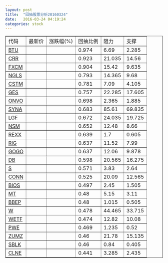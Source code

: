 ```yaml
---
layout: post
title:  "回抽股票分析20160324"
date:   2016-03-24 04:19:24
categories: stock
---
```

<script type="text/javascript">
var stockList = []
stockList.push('gb_btu');
stockList.push('gb_crr');
stockList.push('gb_fxcm');
stockList.push('gb_ngls');
stockList.push('gb_cstm');
stockList.push('gb_ges');
stockList.push('gb_onvo');
stockList.push('gb_syna');
stockList.push('gb_lgf');
stockList.push('gb_nsm');
stockList.push('gb_rexx');
stockList.push('gb_rig');
stockList.push('gb_gogo');
stockList.push('gb_db');
stockList.push('gb_s');
stockList.push('gb_conn');
stockList.push('gb_bios');
stockList.push('gb_mt');
stockList.push('gb_bbep');
stockList.push('gb_w');
stockList.push('gb_wetf');
stockList.push('gb_pwe');
stockList.push('gb_zumz');
stockList.push('gb_sblk');
stockList.push('gb_clne');
</script>
<table border="1">
 <tr>
 <td>代码</td>
 <td>最新价</td>
 <td>涨跌幅(%)</td>
 <td>回抽比例</td>
 <td>阻力</td>
 <td>支撑</td>
</tr>
  <tr id="btu">
  <td><a href="http://stock.finance.sina.com.cn/usstock/quotes/BTU.html" target="_blank">BTU</a></td><td></td><td></td><td>0.974</td><td>6.69</td><td>2.285</td></tr>
  <tr id="crr">
  <td><a href="http://stock.finance.sina.com.cn/usstock/quotes/CRR.html" target="_blank">CRR</a></td><td></td><td></td><td>0.923</td><td>21.035</td><td>14.56</td></tr>
  <tr id="fxcm">
  <td><a href="http://stock.finance.sina.com.cn/usstock/quotes/FXCM.html" target="_blank">FXCM</a></td><td></td><td></td><td>0.904</td><td>15.42</td><td>9.635</td></tr>
  <tr id="ngls">
  <td><a href="http://stock.finance.sina.com.cn/usstock/quotes/NGLS.html" target="_blank">NGLS</a></td><td></td><td></td><td>0.793</td><td>14.365</td><td>9.68</td></tr>
  <tr id="cstm">
  <td><a href="http://stock.finance.sina.com.cn/usstock/quotes/CSTM.html" target="_blank">CSTM</a></td><td></td><td></td><td>0.781</td><td>7.09</td><td>4.105</td></tr>
  <tr id="ges">
  <td><a href="http://stock.finance.sina.com.cn/usstock/quotes/GES.html" target="_blank">GES</a></td><td></td><td></td><td>0.757</td><td>22.285</td><td>17.605</td></tr>
  <tr id="onvo">
  <td><a href="http://stock.finance.sina.com.cn/usstock/quotes/ONVO.html" target="_blank">ONVO</a></td><td></td><td></td><td>0.698</td><td>2.365</td><td>1.885</td></tr>
  <tr id="syna">
  <td><a href="http://stock.finance.sina.com.cn/usstock/quotes/SYNA.html" target="_blank">SYNA</a></td><td></td><td></td><td>0.683</td><td>85.61</td><td>69.835</td></tr>
  <tr id="lgf">
  <td><a href="http://stock.finance.sina.com.cn/usstock/quotes/LGF.html" target="_blank">LGF</a></td><td></td><td></td><td>0.672</td><td>24.035</td><td>19.725</td></tr>
  <tr id="nsm">
  <td><a href="http://stock.finance.sina.com.cn/usstock/quotes/NSM.html" target="_blank">NSM</a></td><td></td><td></td><td>0.652</td><td>12.48</td><td>8.66</td></tr>
  <tr id="rexx">
  <td><a href="http://stock.finance.sina.com.cn/usstock/quotes/REXX.html" target="_blank">REXX</a></td><td></td><td></td><td>0.639</td><td>1.7</td><td>0.605</td></tr>
  <tr id="rig">
  <td><a href="http://stock.finance.sina.com.cn/usstock/quotes/RIG.html" target="_blank">RIG</a></td><td></td><td></td><td>0.637</td><td>11.52</td><td>7.99</td></tr>
  <tr id="gogo">
  <td><a href="http://stock.finance.sina.com.cn/usstock/quotes/GOGO.html" target="_blank">GOGO</a></td><td></td><td></td><td>0.637</td><td>12.06</td><td>9.878</td></tr>
  <tr id="db">
  <td><a href="http://stock.finance.sina.com.cn/usstock/quotes/DB.html" target="_blank">DB</a></td><td></td><td></td><td>0.598</td><td>20.565</td><td>16.275</td></tr>
  <tr id="s">
  <td><a href="http://stock.finance.sina.com.cn/usstock/quotes/S.html" target="_blank">S</a></td><td></td><td></td><td>0.571</td><td>3.83</td><td>2.64</td></tr>
  <tr id="conn">
  <td><a href="http://stock.finance.sina.com.cn/usstock/quotes/CONN.html" target="_blank">CONN</a></td><td></td><td></td><td>0.525</td><td>20.09</td><td>12.565</td></tr>
  <tr id="bios">
  <td><a href="http://stock.finance.sina.com.cn/usstock/quotes/BIOS.html" target="_blank">BIOS</a></td><td></td><td></td><td>0.497</td><td>2.45</td><td>1.505</td></tr>
  <tr id="mt">
  <td><a href="http://stock.finance.sina.com.cn/usstock/quotes/MT.html" target="_blank">MT</a></td><td></td><td></td><td>0.48</td><td>5.15</td><td>3.11</td></tr>
  <tr id="bbep">
  <td><a href="http://stock.finance.sina.com.cn/usstock/quotes/BBEP.html" target="_blank">BBEP</a></td><td></td><td></td><td>0.48</td><td>1.015</td><td>0.505</td></tr>
  <tr id="w">
  <td><a href="http://stock.finance.sina.com.cn/usstock/quotes/W.html" target="_blank">W</a></td><td></td><td></td><td>0.478</td><td>44.465</td><td>33.715</td></tr>
  <tr id="wetf">
  <td><a href="http://stock.finance.sina.com.cn/usstock/quotes/WETF.html" target="_blank">WETF</a></td><td></td><td></td><td>0.474</td><td>12.82</td><td>10.08</td></tr>
  <tr id="pwe">
  <td><a href="http://stock.finance.sina.com.cn/usstock/quotes/PWE.html" target="_blank">PWE</a></td><td></td><td></td><td>0.469</td><td>1.235</td><td>0.52</td></tr>
  <tr id="zumz">
  <td><a href="http://stock.finance.sina.com.cn/usstock/quotes/ZUMZ.html" target="_blank">ZUMZ</a></td><td></td><td></td><td>0.46</td><td>21.78</td><td>15.135</td></tr>
  <tr id="sblk">
  <td><a href="http://stock.finance.sina.com.cn/usstock/quotes/SBLK.html" target="_blank">SBLK</a></td><td></td><td></td><td>0.46</td><td>0.84</td><td>0.405</td></tr>
  <tr id="clne">
  <td><a href="http://stock.finance.sina.com.cn/usstock/quotes/CLNE.html" target="_blank">CLNE</a></td><td></td><td></td><td>0.441</td><td>3.285</td><td>2.435</td></tr>
</table>
